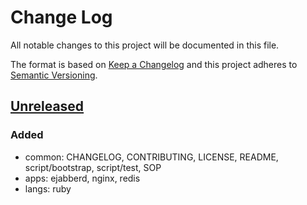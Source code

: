# Change Log
All notable changes to this project will be documented in this file.

The format is based on [Keep a Changelog](http://keepachangelog.com/)
and this project adheres to [Semantic Versioning](http://semver.org/).

## [Unreleased]
### Added
- common: CHANGELOG, CONTRIBUTING, LICENSE, README, script/bootstrap, script/test, SOP
- apps: ejabberd, nginx, redis
- langs: ruby

[Unreleased]: https://github.com/josephholsten/boring/compare/v0.0.0...HEAD
